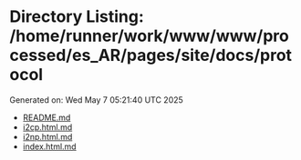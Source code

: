 # Directory Listing: /home/runner/work/www/www/processed/es_AR/pages/site/docs/protocol
Generated on: Wed May  7 05:21:40 UTC 2025

- [README.md](README.md)
- [i2cp.html.md](i2cp.html.md)
- [i2np.html.md](i2np.html.md)
- [index.html.md](index.html.md)
